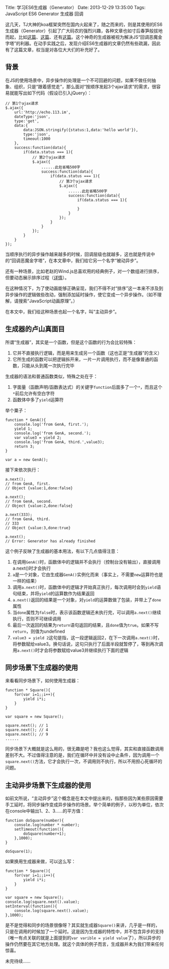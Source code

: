 Title: 学习ES6生成器（Generator）
Date: 2013-12-29 13:35:00
Tags: JavaScript ES6 Generator 生成器 回调

这几天，TJ大神的koa框架突然在国内火起来了，随之而来的，则是其使用的ES6生成器（Generator）引起了广大码农的强烈兴趣，各种文章也如寸后春笋般拔地而起，比如[这篇](https://www.imququ.com/post/generator-function-in-es6.html)、[这篇](http://bg.biedalian.com/2013/12/21/harmony-generator.html)、还有[这篇](https://developer.mozilla.org/zh-CN/docs/JavaScript/Guide/Iterators_and_Generators)。这个神奇的生成器被视为解决JS“回调恶魔金字塔”的利器。在动手实践之后，发现介绍ES6生成器的文章仍然有些疏漏，因此有了这篇文章，权当是对各位大大们的补充好了。

## 背景

在JS的使用场景中，异步操作的处理是一个不可回避的问题，如果不做任何抽象、组织，只是“跟着感觉走”，那么面对“按顺序发起3个ajax请求”的需求，很容易就能写出如下代码（假设已引入jQuery）：

	// 第1个ajax请求
	$.ajax({
		url:'http://echo.113.im',
		dateType:'json',
		type:'get',
		data:{
			data:JSON.stringify({status:1,data:'hello world'}),
			type:'json',
			timeout:1000
		},
		success:function(data){
			if(data.status === 1){
				// 第2个ajax请求
				$.ajax({
					......此处省略500字
					success:function(data){
						if(data.status === 1){
							// 第3个ajax请求
							$.ajax({
								......此处省略500字
								success:function(data){
									if(data.status === 1){
										
									}
								}
							});
						}
					}
				});
			}
		}
	});

当顺序执行的异步操作越来越多的时候，回调层级也就越多，这也就是传说中的“回调恶魔金字塔”，在本文章中，我们给它另一个名字“被动异步”。

还有一种场景，比如老赵的Wind.js总喜欢用的经典例子，对一个数组进行排序，但要动态展示排序过程（[详情](http://windjs.org/cn/docs/async/samples/browser/sorting-animations/)）。

在这种情况下，为了使动画能够正确呈现，我们不得不对“排序”这一本来不涉及到异步操作的逻辑做些改动，强制添加延时操作，使它变成一个异步操作。（如不理解，请搜索“JavaScript动画原理”。）

在本文中，我们给这种场景也起一个名字，叫“主动异步”。

<!-- $$solo_more$$ -->

## 生成器的卢山真面目

所谓“生成器”，其实是一个函数，但是这个函数的行为会比较特殊：

1. 它并不直接执行逻辑，而是用来生成另一个函数（这也正是“生成器”的含义）
2. 它所生成的函数可以把逻辑拆开来，一片一片调用执行，而不是像普通的函数，只能从头到尾一次执行完毕

生成器的语法和普通函数类似，特殊之处在于：

1. 字面量（函数声明/函数表达式）的关键字`function`后面多了一个`*`，而且这个`*`前后允许有空白字符
2. 函数体中多了`yield`运算符

举个粟子：

	function * GenA(){
		console.log('from GenA, first.');
		yield 1;
		console.log('from GenA, second.');
		var value3 = yield 2;
		console.log('from GenA, third.',value3);
		return 3;
	}

	var a = new GenA();

接下来依次执行：

	a.next();
	// from GenA, first.
	// Object {value:1,done:false}

	a.next();
	// from GenA, second.
	// Object {value:2,done:false}

	a.next(333);
	// from GenA, third.
	// 333
	// Object {value:3,done:true}

	a.next();
	// Error: Generator has already finished

这个例子反映了生成器的基本用法，有以下几点值得注意：

1. 在调用`GenA()`时，函数体中的逻辑并不会执行（控制台没有输出），直接调用a.next()时才会执行
2. `a`是一个对象，它由生成器`GenA()`实例化而来（事实上，不需要`new`运算符也是一样的结果）
3. 调用`a.next()`时，函数体中的逻辑才开始真正执行，每次调用时会到`yield`语句结束，并将`yield`的运算数作为结果返回
4. `a.next()`返回的结果是一个对象，对`yield`的运算数做了包装，并带上了`done`属性
5. 当`done`属性为`false`时，表示该函数逻辑还未执行完，可以调用`a.next()`继续执行，否则不可继续调用
6. 最后一次返回的结果为`return`语句返回的结果，且`done`值为`true`。如果不写`return`，则值为undefined
7. `value3 = yield 2`这句是指，这一段逻辑返回2，在下一次调用`a.next()`时，将参数赋给value3。换句话说，这句只执行了后面半段就暂停了，等到再次调用`a.next()`时才会将参数赋给value3并继续执行下面的逻辑

## 同步场景下生成器的使用

来看看同步场景下，如何使用生成器：

	function * Square(){
		for(var i=1;;i++){
			yield i*i;
		}
	}

	var square = new Square();

	square.next(); // 1
	square.next(); // 4
	square.next(); // 9
	......

同步场景下大概就是这么用的，很无趣是吧？我也这么觉得，其实和直接函数调用差别不大。不过值得注意的是，我们在循环中并没有设中止条件，因为调用一个`square.next()`方法，它才会执行一次，不调用则不执行，所以不用担心死循环的问题。

## 主动异步场景下生成器的使用

如前文所说，“主动异步”这个概念是在本文中提出来的，指那些因为某些原因需要手工延时，将同步操作变成异步操作的场景。举个简单的例子，以秒为单位，依次在console中输出1、2、3……的平方值：

	function doSquare(number){
		console.log(number * number);
		setTimeout(function(){
			doSquare(number+1);
		},1000);
	}

	doSquare(1);

如果换用生成器来做，可以这么写：

	function * Square(){
		for(var i=1;;i++){
			yield i*i;
		}
	}

	var square = new Square();
	console.log(square.next().value);
	setInterval(function(){
		console.log(square.next().value);
	},1000);

是不是觉得和同步的场景很像呀？其实就生成器`Square()`来讲，几乎是一样的，只是在调用的时候加了一个延时。这是因为生成器的特性中，并不包含异步的支持（唯一有点关联的就是上面提到的`var varible = yield value`了），所以异步的操作仍然要在其它地方处理。就这个具体的例子而言，生成器并未为我们带来任何惊喜。

未完待续……


